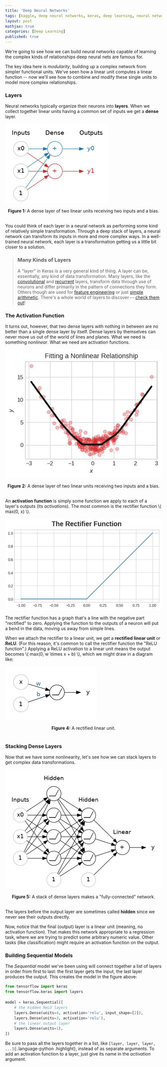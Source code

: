```yaml
---
title: 'Deep Neural Networks'
tags: [kaggle, deep neural networks, keras, deep learning, neural network]
layout: post
mathjax: true
categories: [Deep Learning]
published: true
---
```


We're going to see how we can build neural networks capable of learning the complex kinds of relationships deep neural nets are famous for.

The key idea here is *modularity*, building up a complex network from simpler functional units. We've seen how a linear unit computes a linear function -- now we'll see how to combine and modify these single units to model more complex relationships.


### Layers

Neural networks typically organize their neurons into **layers**. When we collect together linear units having a common set of inputs we get a **dense** layer.

[![png](https://raw.githubusercontent.com/sourestdeeds/sourestdeeds.github.io/main/_posts/2021-12-12-deep-neural-networks/1.png#center)](https://raw.githubusercontent.com/sourestdeeds/sourestdeeds.github.io/main/_posts/2021-12-12-deep-neural-networks/1.png)<center><b>Figure 1:</b> A dense layer of two linear units receiving two inputs and a bias.</center><br> 

You could think of each layer in a neural network as performing some kind of relatively simple transformation. Through a deep stack of layers, a neural network can transform its inputs in more and more complex ways. In a well-trained neural network, each layer is a transformation getting us a little bit closer to a solution.

> ### Many Kinds of Layers
> A "layer" in Keras is a very general kind of thing. A layer can be, essentially, any kind of data transformation. Many layers, like the [convolutional](https://www.tensorflow.org/api_docs/python/tf/keras/layers/Conv2D) and [recurrent](https://www.tensorflow.org/api_docs/python/tf/keras/layers/RNN) layers, transform data through use of neurons and differ primarily in the pattern of connections they form. Others though are used for [feature engineering](https://www.tensorflow.org/api_docs/python/tf/keras/layers/Embedding) or just [simple arithmetic](https://www.tensorflow.org/api_docs/python/tf/keras/layers/Add). There's a whole world of layers to discover -- [check them out](https://www.tensorflow.org/api_docs/python/tf/keras/layers)!

### The Activation Function

It turns out, however, that two dense layers with nothing in between are no better than a single dense layer by itself. Dense layers by themselves can never move us out of the world of lines and planes. What we need is something *nonlinear*. What we need are activation functions.

[![png](https://raw.githubusercontent.com/sourestdeeds/sourestdeeds.github.io/main/_posts/2021-12-12-deep-neural-networks/2.png#center)](https://raw.githubusercontent.com/sourestdeeds/sourestdeeds.github.io/main/_posts/2021-12-12-deep-neural-networks/2.png)<center><b>Figure 2:</b> A dense layer of two linear units receiving two inputs and a bias.</center><br> 

An **activation function** is simply some function we apply to each of a layer's outputs (its *activations*). The most common is the rectifier function \\( max(0, x) \\).

[![png](https://raw.githubusercontent.com/sourestdeeds/sourestdeeds.github.io/main/_posts/2021-12-12-deep-neural-networks/3.png#center)](https://raw.githubusercontent.com/sourestdeeds/sourestdeeds.github.io/main/_posts/2021-12-12-deep-neural-networks/3.png)<br> 

The rectifier function has a graph that's a line with the negative part "rectified" to zero. Applying the function to the outputs of a neuron will put a bend in the data, moving us away from simple lines.

When we attach the rectifier to a linear unit, we get a **rectified linear unit** or **ReLU**. (For this reason, it's common to call the rectifier function the "ReLU function".) Applying a ReLU activation to a linear unit means the output becomes \\( max(0, w \times x + b) \\), which we might draw in a diagram like:

[![png](https://raw.githubusercontent.com/sourestdeeds/sourestdeeds.github.io/main/_posts/2021-12-12-deep-neural-networks/4.png#center)](https://raw.githubusercontent.com/sourestdeeds/sourestdeeds.github.io/main/_posts/2021-12-12-deep-neural-networks/4.png)<center><b>Figure 4:</b> A rectified linear unit.</center><br> 

### Stacking Dense Layers

Now that we have some nonlinearity, let's see how we can stack layers to get complex data transformations.

[![png](https://raw.githubusercontent.com/sourestdeeds/sourestdeeds.github.io/main/_posts/2021-12-12-deep-neural-networks/5.png#center)](https://raw.githubusercontent.com/sourestdeeds/sourestdeeds.github.io/main/_posts/2021-12-12-deep-neural-networks/5.png)<center><b>Figure 5:</b> A stack of dense layers makes a "fully-connected" network.</center><br> 

The layers before the output layer are sometimes called **hidden** since we never see their outputs directly.

Now, notice that the final (output) layer is a linear unit (meaning, no activation function). That makes this network appropriate to a regression task, where we are trying to predict some arbitrary numeric value. Other tasks (like classification) might require an activation function on the output.

### Building Sequential Models

The *Sequential* model we've been using will connect together a list of layers in order from first to last: the first layer gets the input, the last layer produces the output. This creates the model in the figure above:

```python
from tensorflow import keras
from tensorflow.keras import layers

model = keras.Sequential([
    # the hidden ReLU layers
    layers.Dense(units=4, activation='relu', input_shape=[2]),
    layers.Dense(units=3, activation='relu'),
    # the linear output layer 
    layers.Dense(units=1),
])
```

Be sure to pass all the layers together in a list, like `[layer, layer, layer, ...]`{:.language-python .highlight}, instead of as separate arguments. To add an activation function to a layer, just give its name in the *activation* argument.


